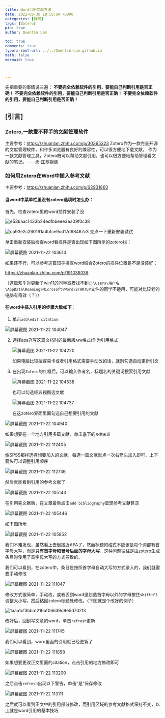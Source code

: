 ```yaml
---
title: Word引用文献方法
date: 2022-08-30 18:50:00 +0800
categories: [科研]
tags: [Zotero]
pin: true
author: Quentin Lam

toc: true
comments: true
typora-root-url: ../../Quentin-Lam.github.io
math: false
mermaid: true



---
```


先把重要的事情说三遍：
**不要完全依赖软件的引用，要能自己判断引用是否正确！
不要完全依赖软件的引用，要能自己判断引用是否正确！
不要完全依赖软件的引用，要能自己判断引用是否正确！**

## [引言]

### Zotero,一款爱不释手的文献管理软件

主要参考：https://zhuanlan.zhihu.com/p/30395323
Zotero作为一款完全开源的文献管理软件，和许多浏览器有良好的兼容性，可以很方便地下载文献。
作为一款文献管理工具，Zotero既可以帮助文献引用，也可以很方便地帮助管理看文献的笔记。——沃·兹基朔德

### 如何用Zotero在Word中插入参考文献

主要参考：https://zhuanlan.zhihu.com/p/62931860

#### 当word中菜单栏里没有zotero选项时怎么办：

首先，检查zotero里的word插件安装了没

![e536aac1433b24edfbbeee3ea09f0c38](/assets/blog_res/2022-08-30-Word%E5%BC%95%E7%94%A8%E6%96%87%E7%8C%AE%E6%96%B9%E6%B3%95.assets/e536aac1433b24edfbbeee3ea09f0c38-16618578578437.png)

![ca93e2c260161a4bfce9cd17d68467c3](/assets/blog_res/2022-08-30-Word%E5%BC%95%E7%94%A8%E6%96%87%E7%8C%AE%E6%96%B9%E6%B3%95.assets/ca93e2c260161a4bfce9cd17d68467c3-16618578578438.png)
先点一下重新安装试试

单击重新安装后检查word看插件是否出现如下图所示的zotero栏：

![屏幕截图 2021-11-22 103614](/assets/blog_res/2022-08-30-Word%E5%BC%95%E7%94%A8%E6%96%87%E7%8C%AE%E6%96%B9%E6%B3%95.assets/%E5%B1%8F%E5%B9%95%E6%88%AA%E5%9B%BE%202021-11-22%20103614-166185785784419.png)

如果还不行，可以参考这篇知乎排查word结合Zotero的插件位置是不是没装好：

https://zhuanlan.zhihu.com/p/191039036

（这篇知乎对更新了win11的同学或者找不到`C:\Users\用户名\AppData\Roaming\Microsoft\Word\STARTUP`文件的同学不适用，可能对比较老的电脑有奇效（？））

#### 在word中插入引用的步骤大致如下：

1. 单击`add\edit citation`

![屏幕截图 2021-11-22 104047](/assets/blog_res/2022-08-30-Word%E5%BC%95%E7%94%A8%E6%96%87%E7%8C%AE%E6%96%B9%E6%B3%95.assets/%E5%B1%8F%E5%B9%95%E6%88%AA%E5%9B%BE%202021-11-22%20104047-166185785784423.png)

2. 选择apa7(写这篇文档时的最新版`APA`格式)作为引用格式

   ![屏幕截图 2021-11-22 104220](/assets/blog_res/2022-08-30-Word%E5%BC%95%E7%94%A8%E6%96%87%E7%8C%AE%E6%96%B9%E6%B3%95.assets/%E5%B1%8F%E5%B9%95%E6%88%AA%E5%9B%BE%202021-11-22%20104220-166185785784420.png)

   如果电脑比较拉容易卡或者引用格式需要手动改的话，就别勾选自动更新引文

3. 在出现`Zotero`的红框后，可以输入作者名，标题名的关键词搜索引用文献

   ![屏幕截图 2021-11-22 104538](/assets/blog_res/2022-08-30-Word%E5%BC%95%E7%94%A8%E6%96%87%E7%8C%AE%E6%96%B9%E6%B3%95.assets/%E5%B1%8F%E5%B9%95%E6%88%AA%E5%9B%BE%202021-11-22%20104538-166185785784421.png)

   也可以勾选经典视图选文献

   ![屏幕截图 2021-11-22 104737](/assets/blog_res/2022-08-30-Word%E5%BC%95%E7%94%A8%E6%96%87%E7%8C%AE%E6%96%B9%E6%B3%95.assets/%E5%B1%8F%E5%B9%95%E6%88%AA%E5%9B%BE%202021-11-22%20104737-166185785784422.png)

   在这zotero界面里面勾选自己想要引用的文献

![屏幕截图 2021-11-22 104940](/assets/blog_res/2022-08-30-Word%E5%BC%95%E7%94%A8%E6%96%87%E7%8C%AE%E6%96%B9%E6%B3%95.assets/%E5%B1%8F%E5%B9%95%E6%88%AA%E5%9B%BE%202021-11-22%20104940-16618578578439.png)

   如果想要在一个地方引用多篇文献，单击底下的`多重来源`

![屏幕截图 2021-11-22 112405](/assets/blog_res/2022-08-30-Word%E5%BC%95%E7%94%A8%E6%96%87%E7%8C%AE%E6%96%B9%E6%B3%95.assets/%E5%B1%8F%E5%B9%95%E6%88%AA%E5%9B%BE%202021-11-22%20112405-166185785784310.png)

   像SPSS那样选择想要加入的文献，每选一篇文献就点一次右箭头加入即可，上下箭头可以调整引用顺序

![屏幕截图 2021-11-22 112736](/assets/blog_res/2022-08-30-Word%E5%BC%95%E7%94%A8%E6%96%87%E7%8C%AE%E6%96%B9%E6%B3%95.assets/%E5%B1%8F%E5%B9%95%E6%88%AA%E5%9B%BE%202021-11-22%20112736-166185785784311.png)

然后就能看到引用的参考文献了

   ![屏幕截图 2021-11-22 105143](/assets/blog_res/2022-08-30-Word%E5%BC%95%E7%94%A8%E6%96%87%E7%8C%AE%E6%96%B9%E6%B3%95.assets/%E5%B1%8F%E5%B9%95%E6%88%AA%E5%9B%BE%202021-11-22%20105143-166185785784524.png)

在引用完文献后，在文章最后点击`add bibliography`呈现参考文献目录

![屏幕截图 2021-11-22 105446](/assets/blog_res/2022-08-30-Word%E5%BC%95%E7%94%A8%E6%96%87%E7%8C%AE%E6%96%B9%E6%B3%95.assets/%E5%B1%8F%E5%B9%95%E6%88%AA%E5%9B%BE%202021-11-22%20105446-166185785784312.png)

如下图所示

![屏幕截图 2021-11-22 105852](/assets/blog_res/2022-08-30-Word%E5%BC%95%E7%94%A8%E6%96%87%E7%8C%AE%E6%96%B9%E6%B3%95.assets/%E5%B1%8F%E5%B9%95%E6%88%AA%E5%9B%BE%202021-11-22%20105852-166185785784313.png)

   我们不难发现，虽然看上去很接近APA了，然而标题的格式不应该是每个词都有首字母大写，而是**只有首字母和冒号后面的字母大写**，这种问题往往是由zotero生成条目时使用了首字母大写的方式导致的。

我们可以看到，在zotero中，条目是按照首字母自动大写的方式录入的，我们就需要手动修改

   ![屏幕截图 2021-11-22 111047](/assets/blog_res/2022-08-30-Word%E5%BC%95%E7%94%A8%E6%96%87%E7%8C%AE%E6%96%B9%E6%B3%95.assets/%E5%B1%8F%E5%B9%95%E6%88%AA%E5%9B%BE%202021-11-22%20111047-166185785784525.png)

修改方式很简单，手动改，或者丢到word里划选首字母以外的字母按住`shift+F3`调整大小写，然后粘回zotero标题处修改。（下图就是个改好的例子）

![1aaa1cf3bba1216af06639d9e5d702f3](/assets/blog_res/2022-08-30-Word%E5%BC%95%E7%94%A8%E6%96%87%E7%8C%AE%E6%96%B9%E6%B3%95.assets/1aaa1cf3bba1216af06639d9e5d702f3-166185785784314.png)

改好后，回到写文章的word，单击`refresh`更新

![屏幕截图 2021-11-22 111745](/assets/blog_res/2022-08-30-Word%E5%BC%95%E7%94%A8%E6%96%87%E7%8C%AE%E6%96%B9%E6%B3%95.assets/%E5%B1%8F%E5%B9%95%E6%88%AA%E5%9B%BE%202021-11-22%20111745-166185785784315.png)

我们可以看到，word里面的引用就已经更新了

![屏幕截图 2021-11-22 111858](/assets/blog_res/2022-08-30-Word%E5%BC%95%E7%94%A8%E6%96%87%E7%8C%AE%E6%96%B9%E6%B3%95.assets/%E5%B1%8F%E5%B9%95%E6%88%AA%E5%9B%BE%202021-11-22%20111858-166185785784316.png)

如果想要更改正文里面的citation，点击引用的地方修改即可

![屏幕截图 2021-11-22 113200](/assets/blog_res/2022-08-30-Word%E5%BC%95%E7%94%A8%E6%96%87%E7%8C%AE%E6%96%B9%E6%B3%95.assets/%E5%B1%8F%E5%B9%95%E6%88%AA%E5%9B%BE%202021-11-22%20113200-166185785784417.png)

之后点击`refresh`出现以下警告，单击“是”保存修改

![屏幕截图 2021-11-22 113111](/assets/blog_res/2022-08-30-Word%E5%BC%95%E7%94%A8%E6%96%87%E7%8C%AE%E6%96%B9%E6%B3%95.assets/%E5%B1%8F%E5%B9%95%E6%88%AA%E5%9B%BE%202021-11-22%20113111-166185785784418.png)

之后就可以看到正文中的引用部分修改，而引用区域的参考文献格式保持不变，以上就是word引用的基本技巧